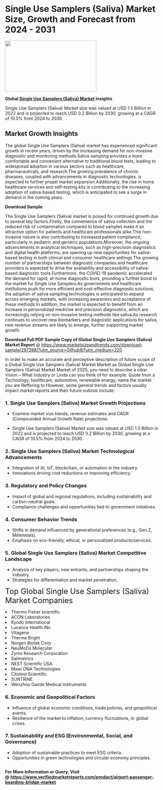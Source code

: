 <H1>Single Use Samplers (Saliva) Market Size, Growth and Forecast from 2024 - 2031</H1><img class="aligncenter size-medium wp-image-584254" src="https://thirdeyenews.in/wp-content/uploads/2024/09/Global-Market-Research-300x168.jpeg" alt="" width="300" height="168" /><p><strong>Global&nbsp;<a href="https://www.marketsizeandtrends.com/download-sample/297288/?utm_source=Github8j?utm_medium=220">Single Use Samplers (Saliva) Market</a> Insights</strong></p><p>Single Use Samplers (Saliva) Market size was valued at USD 1.5 Billion in 2022 and is projected to reach USD 3.2 Billion by 2030, growing at a CAGR of 10.5% from 2024 to 2030.</p><p><h2>Market Growth Insights</h2> <p>The global Single Use Samplers (Saliva) market has experienced significant growth in recent years, driven by the increasing demand for non-invasive diagnostic and monitoring methods.Saliva sampling provides a more comfortable and convenient alternative to traditional blood tests, leading to widespread adoption in various sectors such as healthcare, pharmaceuticals, and research.The growing prevalence of chronic diseases, coupled with advancements in diagnostic technologies, is expected to further propel market expansion.Additionally, the rise in home healthcare services and self-testing kits is contributing to the increasing adoption of saliva-based testing, which is anticipated to see a surge in demand in the coming years.</p> <p><strong>Download Sample</strong></p> <p>The Single Use Samplers (Saliva) market is poised for continued growth due to several key factors.Firstly, the convenience of saliva collection and the reduced risk of contamination compared to blood samples make it an attractive option for patients and healthcare professionals alike.This non-invasive nature is also contributing to increased patient compliance, particularly in pediatric and geriatric populations.Moreover, the ongoing advancements in analytical techniques, such as high-precision diagnostics and digital health platforms, are opening up new opportunities for saliva-based testing in both clinical and consumer healthcare settings.The growing number of partnerships between diagnostic companies and healthcare providers is expected to drive the availability and accessibility of saliva-based diagnostic tools.Furthermore, the COVID-19 pandemic accelerated the demand for rapid, at-home diagnostic tools, providing a further boost to the market for Single Use Samplers.As governments and healthcare institutions push for more efficient and cost-effective diagnostic solutions, the adoption of saliva sampling technologies is anticipated to expand across emerging markets, with increasing awareness and acceptance of these methods.In addition, the market is expected to benefit from an increase in personalized medicine and precision diagnostics, which are increasingly relying on non-invasive testing methods like saliva.As research continues to uncover new biomarkers and diagnostic applications for saliva, new revenue streams are likely to emerge, further supporting market growth.<p><span class=""><strong>Download Full PDF Sample Copy of Global Single Use Samplers (Saliva) Market Report</strong> @ <a href="https://www.marketsizeandtrends.com/download-sample/297288/?utm_source=Github8j?utm_medium=220" target="_blank">https://www.marketsizeandtrends.com/download-sample/297288/?utm_source=Github8j?utm_medium=220</a></span></p><p>In order to make an accurate and perceptive description of future scope of a Global&nbsp;Single Use Samplers (Saliva) Market Market as Global&nbsp;Single Use Samplers (Saliva) Market Market of 2025, you need to describe a clear Vision &ndash; What Industry or Linda can you think of for example: Quote from a Technology, healthcare, automotive, renewable energy, name the market you are Reffering to.However, some general trends and factors usually impact market reports and their future outlook include:</p><h3>1.&nbsp;<strong>Single Use Samplers (Saliva) Market Growth Projections</strong></h3><ul><li>Examine market size trends, revenue estimates and CAGR (Compounded Annual Growth Rate) projections.</li><li><p>Single Use Samplers (Saliva) Market size was valued at USD 1.5 Billion in 2022 and is projected to reach USD 3.2 Billion by 2030, growing at a CAGR of 10.5% from 2024 to 2030.</p></li></ul><h3>2.&nbsp;<strong>Single Use Samplers (Saliva) Market Technological Advancements</strong></h3><ul><li>Integration of AI, IoT, blockchain, or automation in the industry.</li><li>Innovations driving cost reductions or improving efficiency.</li></ul><h3>3.&nbsp;<strong>Regulatory and Policy Changes</strong></h3><ul><li>Impact of global and regional regulations, including sustainability and carbon-neutral goals.</li><li>Compliance challenges and opportunities tied to government initiatives.</li></ul><h3>4.&nbsp;<strong>Consumer Behavior Trends</strong></h3><ul><li>Shifts in demand influenced by generational preferences (e.g., Gen Z, Millennials).</li><li>Emphasis on eco-friendly, ethical, or personalized products/services.</li></ul><h3>5.&nbsp;<strong>Global Single Use Samplers (Saliva) Market Competitive Landscape</strong></h3><ul><li>Analysis of key players, new entrants, and partnerships shaping the industry.</li><li>Strategies for differentiation and market penetration.</li></ul><p data-pm-slice="1 1 []"><span style="color: inherit; font-family: inherit; font-size: 25px;">Top Global Single Use Samplers (Saliva) Market Companies</span></p><div class="" data-test-id=""><p><li>Thermo Fisher scientific</li><li> ACON Laboratories</li><li> Kyodo International</li><li> Lucence Health INc</li><li> Vitagene</li><li> Therma Bright</li><li> Norgen Biotek Corp</li><li> NeuMoDx Molecular</li><li> Zymo Research Corporation</li><li> Salimetrics</li><li> NEST Scientific USA</li><li> Mawi DNA Technologies</li><li> Citotest Scientific</li><li> SUNTRiNE</li><li> Wenzhou Gaode Medical lnstruments</li></p></div><h3>6.&nbsp;<strong>Economic and Geopolitical Factors</strong></h3><ul><li>Influence of global economic conditions, trade policies, and geopolitical events.</li><li>Resilience of the market to inflation, currency fluctuations, or global crises.</li></ul><h3>7.&nbsp;<strong>Sustainability and ESG (Environmental, Social, and Governance)</strong></h3><ul><li>Adoption of sustainable practices to meet ESG criteria.</li><li>Opportunities in green technologies and circular economy principles.</li></ul><h2><strong style="font-size: 14px;">For More Information or Query, Visit @&nbsp;</strong><a style="background-color: #ffffff; font-size: 14px;" href="https://www.marketsizeandtrends.com/report/single-use-samplers-saliva-market/" target="_blank">https://www.verifiedmarketreports.com/product/airport-passenger-boarding-bridge-market</a></h2>